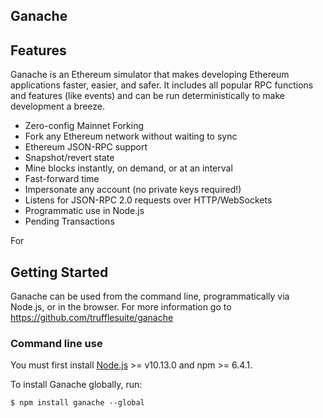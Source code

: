 ## Ganache

## Features

Ganache is an Ethereum simulator that makes developing Ethereum applications faster, easier, and safer. It includes all popular RPC functions and features (like events) and can be run deterministically to make development a breeze.

- Zero-config Mainnet Forking
- Fork any Ethereum network without waiting to sync
- Ethereum JSON-RPC support
- Snapshot/revert state
- Mine blocks instantly, on demand, or at an interval
- Fast-forward time
- Impersonate any account (no private keys required!)
- Listens for JSON-RPC 2.0 requests over HTTP/WebSockets
- Programmatic use in Node.js
- Pending Transactions

For

## Getting Started

Ganache can be used from the command line, programmatically via Node.js, or in the browser.
For more information go to https://github.com/trufflesuite/ganache

### Command line use

You must first install [Node.js](https://nodejs.org/) >= v10.13.0 and npm >= 6.4.1.

To install Ganache globally, run:

```console
$ npm install ganache --global
```
